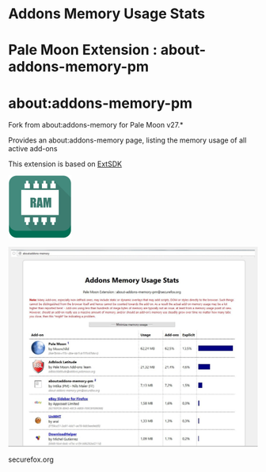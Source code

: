 Addons Memory Usage Stats
===

Pale Moon Extension : about-addons-memory-pm
===

about:addons-memory-pm
===

Fork from about:addons-memory for Pale Moon v27.*

Provides an about:addons-memory page, listing the memory usage of all active add-ons

This extension is based on [ExtSDK](https://github.com/nmaier/extsdk/)

![Alt text](/icon.png?raw=true "Optional Title")

![Alt text](/ScreenShot.jpg?raw=true "Optional Title")


securefox.org


